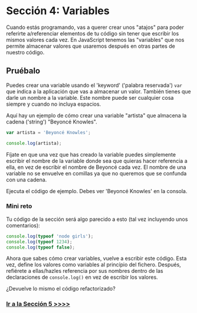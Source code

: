 # Sección 4: Variables

Cuando estás programando, vas a querer crear unos "atajos" para poder referirte a/referenciar elementos de tu código sin tener que escribir los mismos valores cada vez. En JavaScript tenemos las "variables" que nos permite almacenar valores que usaremos después en otras partes de nuestro código.

## Pruébalo

Puedes crear una variable usando el 'keyword' ('palabra reservada') `var` que indica a la aplicación que vas a almacenar un valor. También tienes que darle un nombre a la variable. Este nombre puede ser cualquier cosa siempre y cuando no incluya espacios.

Aquí hay un ejemplo de cómo crear una variable "artista" que almacena la cadena ('string') "Beyoncé Knowles".

```js
var artista = 'Beyoncé Knowles';

console.log(artista);
```

Fíjate en que una vez que has creado la variable puedes simplemente escribir el nombre de la variable donde sea que quieras hacer referencia a ella, en vez de escribir el nombre de Beyoncé cada vez. El nombre de una variable no se envuelve en comillas ya que no queremos que se confunda con una cadena.

Ejecuta el código de ejemplo. Debes ver 'Beyoncé Knowles' en la consola.

### Mini reto

Tu código de la sección será algo parecido a esto (tal vez incluyendo unos comentarios):

```js
console.log(typeof 'node girls');
console.log(typeof 1234);
console.log(typeof false);
```

Ahora que sabes cómo crear variables, vuelve a escribir este código. Esta vez, define los valores como variables al princípio del fichero. Después, refiérete a ellas/hazles referencia por sus nombres dentro de las declaraciones de `console.log()` en vez de escribir los valores.

¿Devuelve lo mismo el código refactorizado?

### [Ir a la Sección 5 >>>>](https://github.com/node-girls/beginners-javascript-spanish/blob/master/step05-es.md)

